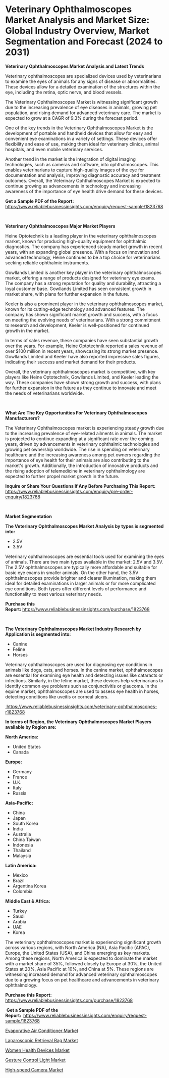 <p><h1>Veterinary Ophthalmoscopes Market Analysis and Market Size: Global Industry Overview, Market Segmentation and Forecast (2024 to 2031)</h1></p><p><strong>Veterinary Ophthalmoscopes Market Analysis and Latest Trends</strong></p>
<p><p>Veterinary ophthalmoscopes are specialized devices used by veterinarians to examine the eyes of animals for any signs of disease or abnormalities. These devices allow for a detailed examination of the structures within the eye, including the retina, optic nerve, and blood vessels.</p><p>The Veterinary Ophthalmoscopes Market is witnessing significant growth due to the increasing prevalence of eye diseases in animals, growing pet population, and rising demand for advanced veterinary care. The market is expected to grow at a CAGR of 9.3% during the forecast period.</p><p>One of the key trends in the Veterinary Ophthalmoscopes Market is the development of portable and handheld devices that allow for easy and convenient eye examinations in a variety of settings. These devices offer flexibility and ease of use, making them ideal for veterinary clinics, animal hospitals, and even mobile veterinary services.</p><p>Another trend in the market is the integration of digital imaging technologies, such as cameras and software, into ophthalmoscopes. This enables veterinarians to capture high-quality images of the eye for documentation and analysis, improving diagnostic accuracy and treatment outcomes. Overall, the Veterinary Ophthalmoscopes Market is expected to continue growing as advancements in technology and increasing awareness of the importance of eye health drive demand for these devices.</p></p>
<p><strong>Get a Sample PDF of the Report:&nbsp;</strong> <a href="https://www.reliablebusinessinsights.com/enquiry/request-sample/1823768">https://www.reliablebusinessinsights.com/enquiry/request-sample/1823768</a></p>
<p>&nbsp;</p>
<p><strong>Veterinary Ophthalmoscopes Major Market Players</strong></p>
<p><p>Heine Optotechnik is a leading player in the veterinary ophthalmoscopes market, known for producing high-quality equipment for ophthalmic diagnostics. The company has experienced steady market growth in recent years, with an expanding global presence. With a focus on innovation and advanced technology, Heine continues to be a top choice for veterinarians seeking reliable ophthalmic instruments.</p><p>Gowllands Limited is another key player in the veterinary ophthalmoscopes market, offering a range of products designed for veterinary eye exams. The company has a strong reputation for quality and durability, attracting a loyal customer base. Gowllands Limited has seen consistent growth in market share, with plans for further expansion in the future.</p><p>Keeler is also a prominent player in the veterinary ophthalmoscopes market, known for its cutting-edge technology and advanced features. The company has shown significant market growth and success, with a focus on meeting the evolving needs of veterinarians. With a strong commitment to research and development, Keeler is well-positioned for continued growth in the market.</p><p>In terms of sales revenue, these companies have seen substantial growth over the years. For example, Heine Optotechnik reported a sales revenue of over $100 million in recent years, showcasing its strong market presence. Gowllands Limited and Keeler have also reported impressive sales figures, indicating their success and market demand for their products.</p><p>Overall, the veterinary ophthalmoscopes market is competitive, with key players like Heine Optotechnik, Gowllands Limited, and Keeler leading the way. These companies have shown strong growth and success, with plans for further expansion in the future as they continue to innovate and meet the needs of veterinarians worldwide.</p></p>
<p>&nbsp;</p>
<p><strong>What Are The Key Opportunities For Veterinary Ophthalmoscopes Manufacturers?</strong></p>
<p><p>The Veterinary Ophthalmoscopes market is experiencing steady growth due to the increasing prevalence of eye-related ailments in animals. The market is projected to continue expanding at a significant rate over the coming years, driven by advancements in veterinary ophthalmic technologies and growing pet ownership worldwide. The rise in spending on veterinary healthcare and the increasing awareness among pet owners regarding the importance of eye health for their animals are also contributing to the market's growth. Additionally, the introduction of innovative products and the rising adoption of telemedicine in veterinary ophthalmology are expected to further propel market growth in the future.</p></p>
<p><strong>Inquire or Share Your Questions If Any Before Purchasing This Report:</strong> <a href="https://www.reliablebusinessinsights.com/enquiry/pre-order-enquiry/1823768">https://www.reliablebusinessinsights.com/enquiry/pre-order-enquiry/1823768</a></p>
<p>&nbsp;</p>
<p><strong>Market Segmentation</strong></p>
<p><strong>The Veterinary Ophthalmoscopes Market Analysis by types is segmented into:</strong></p>
<p><ul><li>2.5V</li><li>3.5V</li></ul></p>
<p><p>Veterinary ophthalmoscopes are essential tools used for examining the eyes of animals. There are two main types available in the market: 2.5V and 3.5V. The 2.5V ophthalmoscopes are typically more affordable and suitable for basic eye exams in smaller animals. On the other hand, the 3.5V ophthalmoscopes provide brighter and clearer illumination, making them ideal for detailed examinations in larger animals or for more complicated eye conditions. Both types offer different levels of performance and functionality to meet various veterinary needs.</p></p>
<p><strong>Purchase this Report:&nbsp;</strong><a href="https://www.reliablebusinessinsights.com/purchase/1823768">https://www.reliablebusinessinsights.com/purchase/1823768</a></p>
<p>&nbsp;</p>
<p><strong>The Veterinary Ophthalmoscopes Market Industry Research by Application is segmented into:</strong></p>
<p><ul><li>Canine</li><li>Feline</li><li>Horses</li></ul></p>
<p><p>Veterinary ophthalmoscopes are used for diagnosing eye conditions in animals like dogs, cats, and horses. In the canine market, ophthalmoscopes are essential for examining eye health and detecting issues like cataracts or infections. Similarly, in the feline market, these devices help veterinarians to identify common eye problems such as conjunctivitis or glaucoma. In the equine market, ophthalmoscopes are used to assess eye health in horses, detecting conditions like uveitis or corneal ulcers.</p></p>
<p><a href="https://www.reliablebusinessinsights.com/veterinary-ophthalmoscopes-r1823768">&nbsp;https://www.reliablebusinessinsights.com/veterinary-ophthalmoscopes-r1823768</a></p>
<p><strong>In terms of Region, the Veterinary Ophthalmoscopes Market Players available by Region are:</strong></p>
<p>
    <p> <strong> North America: </strong>
        <ul>
            <li>United States</li>
            <li>Canada</li>
        </ul>
        </p> 
    <p> <strong> Europe: </strong>
        <ul>
            <li>Germany</li>
            <li>France</li>
            <li>U.K.</li>
            <li>Italy</li>
            <li>Russia</li>
        </ul>
        </p> 
    <p> <strong> Asia-Pacific: </strong>
        <ul>
            <li>China</li>
            <li>Japan</li>
            <li>South Korea</li>
            <li>India</li>
            <li>Australia</li>
            <li>China Taiwan</li>
            <li>Indonesia</li>
            <li>Thailand</li>
            <li>Malaysia</li>
        </ul>
        </p> 
    <p> <strong> Latin America: </strong>
        <ul>
            <li>Mexico</li>
            <li>Brazil</li>
            <li>Argentina Korea</li>
            <li>Colombia</li>
        </ul>
        </p> 
    <p> <strong> Middle East & Africa: </strong>
        <ul>
            <li>Turkey</li>
            <li>Saudi</li>
            <li>Arabia</li>
            <li>UAE</li>
            <li>Korea</li>
        </ul>
    </p>
    </p>
<p><p>The veterinary ophthalmoscopes market is experiencing significant growth across various regions, with North America (NA), Asia Pacific (APAC), Europe, the United States (USA), and China emerging as key markets. Among these regions, North America is expected to dominate the market with a market share of 35%, followed closely by Europe at 30%, the United States at 20%, Asia Pacific at 10%, and China at 5%. These regions are witnessing increased demand for advanced veterinary ophthalmoscopes due to a growing focus on pet healthcare and advancements in veterinary ophthalmology.</p></p>
<p><strong>Purchase this Report: </strong><a href="https://www.reliablebusinessinsights.com/purchase/1823768">https://www.reliablebusinessinsights.com/purchase/1823768</a></p>
<p>&nbsp;<strong>Get a Sample PDF of the Report:&nbsp;&nbsp;</strong><a href="https://www.reliablebusinessinsights.com/enquiry/request-sample/1823768">https://www.reliablebusinessinsights.com/enquiry/request-sample/1823768</a></p>
<p><strong></strong></p>
<p><p><a href="https://medium.com/@zayunoz657456/future-trends-in-global-evaporative-air-conditioner-market-market-insights-and-analysis-from-2024-696a3525eb4f">Evaporative Air Conditioner Market</a></p><p><a href="https://github.com/Paul14Anderson63/Market-Research-Report-List-5/blob/main/laparoscopic-retrieval-bag-market.md">Laparoscopic Retrieval Bag Market</a></p><p><a href="https://github.com/guneycigdem35/Market-Research-Report-List-4/blob/main/women-health-devices-market.md">Women Health Devices Market</a></p><p><a href="https://medium.com/@alicemcglynn2022/global-gesture-control-light-market-focus-on-product-type-glass-material-fabric-material-metal-a1a2da6fa04f">Gesture Control Light Market</a></p><p><a href="https://medium.com/@staceyhilll48/high-speed-camera-market-outlook-complete-industry-analysis-2024-to-2031-0a418ff8db10">High-speed Camera Market</a></p></p>